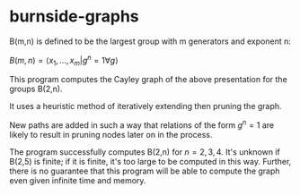 # burnside-graphs

B(m,n) is defined to be the largest group with m generators and exponent n:

$B(m,n) = \langle x_1, ... , x_m | g^n = 1 \forall g \rangle$

This program computes the Cayley graph of the above presentation for the groups B(2,n). 

It uses a heuristic method of iteratively extending then pruning the graph.

New paths are added in such a way that relations of the form $g^n = 1$ are likely to result in pruning nodes later on in the process.

The program successfully computes B(2,n) for $n = 2, 3, 4$. It's unknown if B(2,5) is finite; if it is finite, it's too large to be computed in this way. Further, there is no guarantee that this program will be able to compute the graph even given infinite time and memory.
